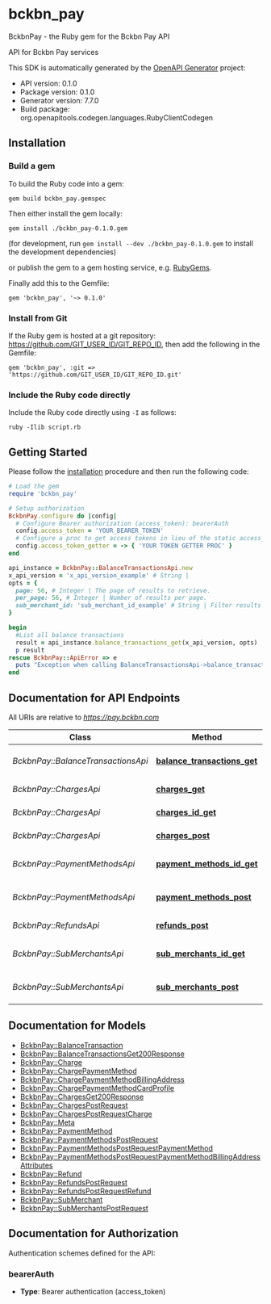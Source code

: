 # bckbn_pay

BckbnPay - the Ruby gem for the Bckbn Pay API

API for Bckbn Pay services

This SDK is automatically generated by the [OpenAPI Generator](https://openapi-generator.tech) project:

- API version: 0.1.0
- Package version: 0.1.0
- Generator version: 7.7.0
- Build package: org.openapitools.codegen.languages.RubyClientCodegen

## Installation

### Build a gem

To build the Ruby code into a gem:

```shell
gem build bckbn_pay.gemspec
```

Then either install the gem locally:

```shell
gem install ./bckbn_pay-0.1.0.gem
```

(for development, run `gem install --dev ./bckbn_pay-0.1.0.gem` to install the development dependencies)

or publish the gem to a gem hosting service, e.g. [RubyGems](https://rubygems.org/).

Finally add this to the Gemfile:

    gem 'bckbn_pay', '~> 0.1.0'

### Install from Git

If the Ruby gem is hosted at a git repository: https://github.com/GIT_USER_ID/GIT_REPO_ID, then add the following in the Gemfile:

    gem 'bckbn_pay', :git => 'https://github.com/GIT_USER_ID/GIT_REPO_ID.git'

### Include the Ruby code directly

Include the Ruby code directly using `-I` as follows:

```shell
ruby -Ilib script.rb
```

## Getting Started

Please follow the [installation](#installation) procedure and then run the following code:

```ruby
# Load the gem
require 'bckbn_pay'

# Setup authorization
BckbnPay.configure do |config|
  # Configure Bearer authorization (access_token): bearerAuth
  config.access_token = 'YOUR_BEARER_TOKEN'
  # Configure a proc to get access tokens in lieu of the static access_token configuration
  config.access_token_getter = -> { 'YOUR TOKEN GETTER PROC' } 
end

api_instance = BckbnPay::BalanceTransactionsApi.new
x_api_version = 'x_api_version_example' # String | 
opts = {
  page: 56, # Integer | The page of results to retrieve.
  per_page: 56, # Integer | Number of results per page.
  sub_merchant_id: 'sub_merchant_id_example' # String | Filter results by sub-merchant ID.
}

begin
  #List all balance transactions
  result = api_instance.balance_transactions_get(x_api_version, opts)
  p result
rescue BckbnPay::ApiError => e
  puts "Exception when calling BalanceTransactionsApi->balance_transactions_get: #{e}"
end

```

## Documentation for API Endpoints

All URIs are relative to *https://pay.bckbn.com*

Class | Method | HTTP request | Description
------------ | ------------- | ------------- | -------------
*BckbnPay::BalanceTransactionsApi* | [**balance_transactions_get**](docs/BalanceTransactionsApi.md#balance_transactions_get) | **GET** /balance_transactions | List all balance transactions
*BckbnPay::ChargesApi* | [**charges_get**](docs/ChargesApi.md#charges_get) | **GET** /charges | List all charges
*BckbnPay::ChargesApi* | [**charges_id_get**](docs/ChargesApi.md#charges_id_get) | **GET** /charges/{id} | Retrieve a charge
*BckbnPay::ChargesApi* | [**charges_post**](docs/ChargesApi.md#charges_post) | **POST** /charges | Create a charge
*BckbnPay::PaymentMethodsApi* | [**payment_methods_id_get**](docs/PaymentMethodsApi.md#payment_methods_id_get) | **GET** /payment_methods/{id} | Retrieve a payment method
*BckbnPay::PaymentMethodsApi* | [**payment_methods_post**](docs/PaymentMethodsApi.md#payment_methods_post) | **POST** /payment_methods | Create a payment method
*BckbnPay::RefundsApi* | [**refunds_post**](docs/RefundsApi.md#refunds_post) | **POST** /refunds | Create a refund
*BckbnPay::SubMerchantsApi* | [**sub_merchants_id_get**](docs/SubMerchantsApi.md#sub_merchants_id_get) | **GET** /sub_merchants/{id} | Retrieve a sub-merchant
*BckbnPay::SubMerchantsApi* | [**sub_merchants_post**](docs/SubMerchantsApi.md#sub_merchants_post) | **POST** /sub_merchants | Create a sub-merchant


## Documentation for Models

 - [BckbnPay::BalanceTransaction](docs/BalanceTransaction.md)
 - [BckbnPay::BalanceTransactionsGet200Response](docs/BalanceTransactionsGet200Response.md)
 - [BckbnPay::Charge](docs/Charge.md)
 - [BckbnPay::ChargePaymentMethod](docs/ChargePaymentMethod.md)
 - [BckbnPay::ChargePaymentMethodBillingAddress](docs/ChargePaymentMethodBillingAddress.md)
 - [BckbnPay::ChargePaymentMethodCardProfile](docs/ChargePaymentMethodCardProfile.md)
 - [BckbnPay::ChargesGet200Response](docs/ChargesGet200Response.md)
 - [BckbnPay::ChargesPostRequest](docs/ChargesPostRequest.md)
 - [BckbnPay::ChargesPostRequestCharge](docs/ChargesPostRequestCharge.md)
 - [BckbnPay::Meta](docs/Meta.md)
 - [BckbnPay::PaymentMethod](docs/PaymentMethod.md)
 - [BckbnPay::PaymentMethodsPostRequest](docs/PaymentMethodsPostRequest.md)
 - [BckbnPay::PaymentMethodsPostRequestPaymentMethod](docs/PaymentMethodsPostRequestPaymentMethod.md)
 - [BckbnPay::PaymentMethodsPostRequestPaymentMethodBillingAddressAttributes](docs/PaymentMethodsPostRequestPaymentMethodBillingAddressAttributes.md)
 - [BckbnPay::Refund](docs/Refund.md)
 - [BckbnPay::RefundsPostRequest](docs/RefundsPostRequest.md)
 - [BckbnPay::RefundsPostRequestRefund](docs/RefundsPostRequestRefund.md)
 - [BckbnPay::SubMerchant](docs/SubMerchant.md)
 - [BckbnPay::SubMerchantsPostRequest](docs/SubMerchantsPostRequest.md)


## Documentation for Authorization


Authentication schemes defined for the API:
### bearerAuth

- **Type**: Bearer authentication (access_token)

